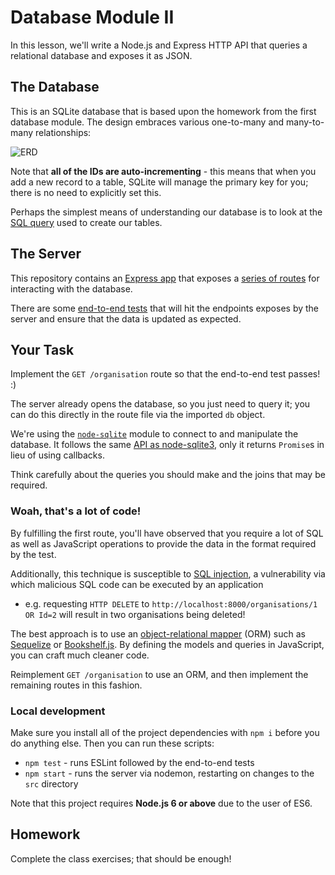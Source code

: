 # Database Module II

In this lesson, we'll write a Node.js and Express HTTP API that queries a relational database and exposes it as JSON.


## The Database

This is an SQLite database that is based upon the homework from the first database module. The design embraces various one-to-many and many-to-many relationships:

![ERD](http://i.imgur.com/e8No8Xt.png)

Note that **all of the IDs are auto-incrementing** - this means that when you add a new record to a table, SQLite will manage the primary key for you; there is no need to explicitly set this.

Perhaps the simplest means of understanding our database is to look at the [SQL query](https://github.com/Code-Your-Future/db-module-ii/blob/master/data/transactions/create-tables.sql) used to create our tables.

## The Server

This repository contains an [Express app](https://github.com/Code-Your-Future/db-module-ii/blob/master/src/server.js) that exposes a [series of routes](https://github.com/Code-Your-Future/db-module-ii/blob/master/src/routes/organisations.js) for interacting with the database.

There are some [end-to-end tests](https://github.com/Code-Your-Future/db-module-ii/blob/master/test/e2e-test.js) that will hit the endpoints exposes by the server and ensure that the data is updated as expected.


## Your Task

Implement the `GET /organisation` route so that the end-to-end test passes! :)

The server already opens the database, so you just need to query it; you can do this directly in the route file via the imported `db` object.

We're using the [`node-sqlite`](https://github.com/kriasoft/node-sqlite) module to connect to and manipulate the database. It follows the same [API as node-sqlite3](https://github.com/mapbox/node-sqlite3/wiki/API), only it returns `Promise`s in lieu of using callbacks.

Think carefully about the queries you should make and the joins that may be required.


### Woah, that's a lot of code!

By fulfilling the first route, you'll have observed that you require a lot of SQL as well as JavaScript operations to provide the data in the format required by the test.

Additionally, this technique is susceptible to [SQL injection](https://en.wikipedia.org/wiki/SQL_injection), a vulnerability via which malicious SQL code can be executed by an application
  * e.g. requesting `HTTP DELETE` to `http://localhost:8000/organisations/1 OR Id=2` will result in two organisations being deleted!

The best approach is to use an [object-relational mapper](https://en.wikipedia.org/wiki/Object-relational_mapping) (ORM) such as [Sequelize](http://sequelize.readthedocs.io/en/latest/api/sequelize/) or [Bookshelf.js](http://bookshelfjs.org/). By defining the models and queries in JavaScript, you can craft much cleaner code.

Reimplement `GET /organisation` to use an ORM, and then implement the remaining routes in this fashion.


### Local development

Make sure you install all of the project dependencies with `npm i` before you do anything else. Then you can run these scripts:

* `npm test` - runs ESLint followed by the end-to-end tests
* `npm start` - runs the server via nodemon, restarting on changes to the `src` directory

Note that this project requires **Node.js 6 or above** due to the user of ES6.


## Homework

Complete the class exercises; that should be enough!